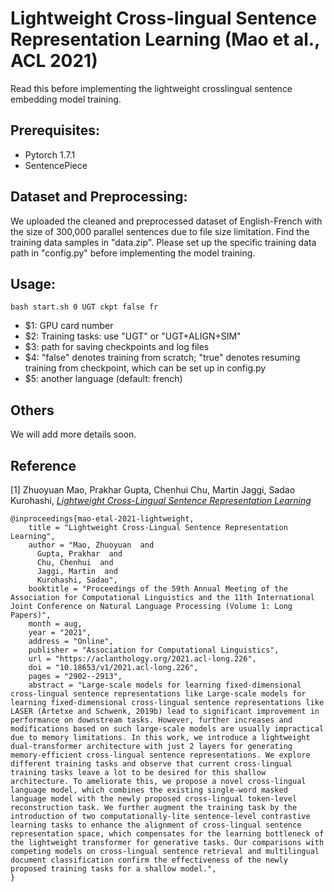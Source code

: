 # Lightweight Cross-lingual Sentence Representation Learning (Mao et al., ACL 2021)
Read this before implementing the lightweight crosslingual sentence embedding model training.

## Prerequisites:
- Pytorch 1.7.1
- SentencePiece

## Dataset and Preprocessing:
We uploaded the cleaned and preprocessed dataset of English-French with the size of 300,000 parallel sentences due to file size limitation.
Find the training data samples in "data.zip".
Please set up the specific training data path in "config.py" before implementing the model training.

## Usage:
```
bash start.sh 0 UGT ckpt false fr
```
- $1: GPU card number
- $2: Training tasks: use "UGT" or "UGT+ALIGN+SIM"
- $3: path for saving checkpoints and log files
- $4: "false" denotes training from scratch; "true" denotes resuming training from checkpoint, which can be set up in config.py
- $5: another language (default: french)

## Others
We will add more details soon.

## Reference
[1] Zhuoyuan Mao, Prakhar Gupta, Chenhui Chu, Martin Jaggi, Sadao Kurohashi, [*Lightweight Cross-Lingual Sentence Representation Learning*](https://aclanthology.org/2021.acl-long.226/)

```
@inproceedings{mao-etal-2021-lightweight,
    title = "Lightweight Cross-Lingual Sentence Representation Learning",
    author = "Mao, Zhuoyuan  and
      Gupta, Prakhar  and
      Chu, Chenhui  and
      Jaggi, Martin  and
      Kurohashi, Sadao",
    booktitle = "Proceedings of the 59th Annual Meeting of the Association for Computational Linguistics and the 11th International Joint Conference on Natural Language Processing (Volume 1: Long Papers)",
    month = aug,
    year = "2021",
    address = "Online",
    publisher = "Association for Computational Linguistics",
    url = "https://aclanthology.org/2021.acl-long.226",
    doi = "10.18653/v1/2021.acl-long.226",
    pages = "2902--2913",
    abstract = "Large-scale models for learning fixed-dimensional cross-lingual sentence representations like Large-scale models for learning fixed-dimensional cross-lingual sentence representations like LASER (Artetxe and Schwenk, 2019b) lead to significant improvement in performance on downstream tasks. However, further increases and modifications based on such large-scale models are usually impractical due to memory limitations. In this work, we introduce a lightweight dual-transformer architecture with just 2 layers for generating memory-efficient cross-lingual sentence representations. We explore different training tasks and observe that current cross-lingual training tasks leave a lot to be desired for this shallow architecture. To ameliorate this, we propose a novel cross-lingual language model, which combines the existing single-word masked language model with the newly proposed cross-lingual token-level reconstruction task. We further augment the training task by the introduction of two computationally-lite sentence-level contrastive learning tasks to enhance the alignment of cross-lingual sentence representation space, which compensates for the learning bottleneck of the lightweight transformer for generative tasks. Our comparisons with competing models on cross-lingual sentence retrieval and multilingual document classification confirm the effectiveness of the newly proposed training tasks for a shallow model.",
}
```
